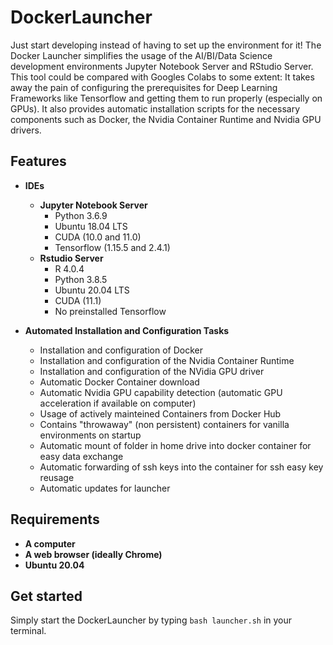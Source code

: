 # **DockerLauncher**
Just start developing instead of having to set up the environment for it! The Docker Launcher simplifies the usage of the AI/BI/Data Science development environments Jupyter Notebook Server and RStudio Server. This tool could be compared with Googles Colabs to some extent: It takes away the pain of configuring the prerequisites for Deep Learning Frameworks like Tensorflow and getting them to run properly (especially on GPUs). It also provides automatic installation scripts for the necessary components such as Docker, the Nvidia Container Runtime and Nvidia GPU drivers.

## **Features**
- **IDEs**
    - **Jupyter Notebook Server**
        - Python 3.6.9
        - Ubuntu 18.04 LTS
        - CUDA (10.0 and 11.0)
        - Tensorflow (1.15.5 and 2.4.1)
    - **Rstudio Server** 
        - R 4.0.4
        - Python 3.8.5
        - Ubuntu 20.04 LTS
        - CUDA (11.1)
        - No preinstalled Tensorflow

- **Automated Installation and Configuration Tasks**
    - Installation and configuration of Docker
    - Installation and configuration of the Nvidia Container Runtime
    - Installation and configuration of the NVidia GPU driver
    - Automatic Docker Container download
    - Automatic Nvidia GPU capability detection (automatic GPU acceleration if available on computer)
    - Usage of actively mainteined Containers from Docker Hub
    - Contains "throwaway" (non persistent) containers for vanilla environments on startup
    - Automatic mount of folder in home drive into docker container for easy data exchange
    - Automatic forwarding of ssh keys into the container for ssh easy key reusage
    - Automatic updates for launcher

## **Requirements**
- **A computer**
- **A web browser (ideally Chrome)**
- **Ubuntu 20.04**

## **Get started**
Simply start the DockerLauncher by typing `bash launcher.sh` in your terminal.
